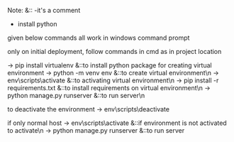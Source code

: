 Note:   &::  -it's a comment

- install python

given below commands all work in windows command prompt

only on initial deployment,
follow commands in cmd as in project location

-> pip install virtualenv &::to install python package for creating virtual environment
-> python -m venv env  &::to create virtual environment\n
-> env\scripts\activate  &::to activating virtual environment\n 
-> pip install -r requirements.txt  &::to install requirements on virtual environment\n
-> python manage.py runserver  &::to run server\n

to deactivate the environment
-> env\scripts\deactivate

if only normal host
-> env\scripts\activate  &::if environment is not activated to activate\n
-> python manage.py runserver  &::to run server

